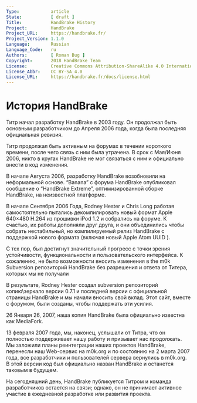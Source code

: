 ```yaml
---
Type:            article
State:           [ draft ]
Title:           HandBrake History
Project:         HandBrake
Project_URL:     https://handbrake.fr/
Project_Version: 1.1.0
Language:        Russian
Language_Code:   ru
Authors:         [ Roman Bug ]
Copyright:       2018 HandBrake Team
License:         Creative Commons Attribution-ShareAlike 4.0 International
License_Abbr:    CC BY-SA 4.0
License_URL:     https://handbrake.fr/docs/license.html
---
```


История HandBrake
=============================

Титр начал разработку HandBrake в 2003 году. Он продолжал быть основным разработчиком до Апреля 2006 года, когда была последняя официальная ревизия.

Титр продолжал быть активным на форумах в течении короткого времени, после чего связь с ним была утрачена.
В срок с Мая/Июня 2006, никто в кругах HandBrake не мог связаться с ним и официально внести в код изменения.

В начале Августа 2006, разработку HandBrake возобновили на неформальной основе. “Banana” с форума HandBrake опубликовал сообщение о “HandBrake Extreme”, оптимизированной сборке HandBrake, на неизвестной платформе.

В начале Сентября 2006 Года, Rodney Hester и Chris Long работая самостоятельно пытались декомпилировать новый формат Apple 640×480 H.264 из прошивки iPod 1.2 и собрались на форуме. К счастью, их работы дополняли друг друга, и они объединились чтобы собрать нестабильный, но компилируемый релиз HandBrake с поддержкой нового формата (включая новый Apple Atom UUID ).

С тех пор, был достигнут значительный прогресс с точки зрения устойчивости, функциональности и пользовательского интерфейса. К сожалению, не было возможности вносить изменения в the m0k Subversion репозиторий HandBrake без разрешения и ответа от Титера, которых мы не получали

В результате, Rodney Hester создал  subversion репозиторий копию\зеркало версии 0.7.1 и последней версии с официальной страницы HandBrake и  мы начали вносить свой вклад. Этот сайт, вместе с форумом, были созданы, чтобы поддержать эти усилия.

26 Января 26, 2007, наша копия HandBrake была официально известна как MediaFork.

13 февраля 2007 года, мы, наконец, услышали от Титра, что он полностью поддерживает нашу работу и призывает нас продолжать. Мы заложили планы реинтеграции наших проектов HandBrake, перенесли наш Web-сервис на m0k.org и по состоянию на 2 марта 2007 года, все разработчики и пользователей сервера вернулись в m0k.org. В этой версии код был официально назван HandBrake и останется таковым в будущем.

На сегодняшний день, HandBrake публикуется Титром и команда разработчиков остается на связи; однако, он не принимает активное участие в ежедневной разработке или развития проекта.
